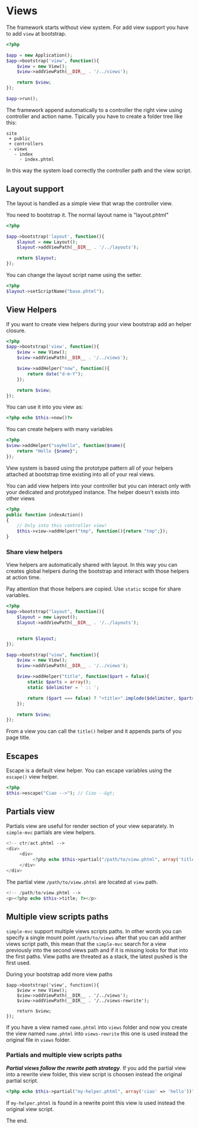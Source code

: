 # Views

The framework starts without view system. For add view support
you have to add `view` at bootstrap.

```php
<?php

$app = new Application();
$app->bootstrap('view', function(){
    $view = new View();
    $view->addViewPath(__DIR__ . '/../views');

    return $view;
});

$app->run();
```

The framework append automatically to a controller the right
view using controller and action name. Tipically you have to
create a folder tree like this:

```
site
 + public
 + controllers
 - views
   - index
     - index.phtml
```

In this way the system load correctly the controller path and the view
script.

## Layout support

The layout is handled as a simple view that wrap the controller view.

You need to bootstrap it. The normal layout name is "layout.phtml"

```php
<?php

$app->bootstrap('layout', function(){
    $layout = new Layout();
    $layout->addViewPath(__DIR__ . '/../layouts');

    return $layout;
});

```

You can change the layout script name using the setter.

```php
<?php
$layout->setScriptName("base.phtml");
```

## View Helpers

If you want to create view helpers during your view bootstrap
add an helper closure.

```php
<?php
$app->bootstrap('view', function(){
    $view = new View();
    $view->addViewPath(__DIR__ . '/../views');

    $view->addHelper("now", function(){
        return date("d-m-Y");
    });

    return $view;
});
```

You can use it into you view as:

```php
<?php echo $this->now()?>
```

You can create helpers with many variables

```php
<?php
$view->addHelper("sayHello", function($name){
    return "Hello {$name}";
});
```

View system is based using the prototype pattern all of your
helpers attached at bootstrap time existing into all of your
real views.

You can add view helpers into your controller but you can
interact only with your dedicated and prototyped instance. The
helper doesn't exists into other views

```php
<?php
public function indexAction()
{
    // Only into this controller view!
    $this->view->addHelper("tmp", function(){return "tmp";});
}
```

### Share view helpers

View helpers are automatically shared with layout. In this way
you can creates global helpers during the bootstrap and interact with
those helpers at action time.

Pay attention that those helpers are copied. Use `static` scope for
share variables.

```php
<?php
$app->bootstrap("layout", function(){
    $layout = new Layout();
    $layout->addViewPath(__DIR__ . '/../layouts');


    return $layout;
});

$app->bootstrap("view", function(){
    $view = new View();
    $view->addViewPath(__DIR__ . '/../views');

    $view->addHelper("title", function($part = false){
        static $parts = array();
        static $delimiter = ' :: ';

        return ($part === false) ? "<title>".implode($delimiter, $parts)."</title>" : $parts[] = $part;
    });

    return $view;
});
```

From a view you can call the `title()` helper and it appends parts of you
page title.

## Escapes

Escape is a default view helper. You can escape variables using the
`escape()` view helper.

```php
<?php
$this->escape("Ciao -->"); // Ciao --&gt;
```

## Partials view

Partials view are useful for render section of your view separately. In
`simple-mvc` partials are view helpers.

```php
<!-- ctr/act.phtml -->
<div>
     <div>
          <?php echo $this->partial("/path/to/view.phtml", array('title' => $this->title));?>
     </div>
</div>
```

The partial view `/path/to/view.phtml` are located at `view` path.

```php
<!-- /path/to/view.phtml -->
<p><?php echo $this->title; ?></p>
```

## Multiple view scripts paths

`simple-mvc` support multiple views scripts paths. In other words you can specify
a single mount point `/path/to/views` after that you can add anther views script path,
this mean that the `simple-mvc` search for a view previously into the second views path
and if it is missing looks for that into the first paths. View paths are threated as
a stack, the latest pushed is the first used.

During your bootstrap add more view paths

```
$app->bootstrap('view', function(){
    $view = new View();
    $view->addViewPath(__DIR__ . '/../views');
    $view->addViewPath(__DIR__ . '/../views-rewrite');

    return $view;
});
```

If you have a view named `name.phtml` into `views` folder and now you create the view
named `name.phtml` into `views-rewrite` this one is used instead the original file in
`views` folder.

### Partials and multiple view scripts paths

***Partial views follow the rewrite path strategy***. If you add the partial
view into a rewrite view folder, this view script is choosen instead
the original partial script.

```php
<?php echo $this->partial("my-helper.phtml", array('ciao' => 'hello'))?>
```

If `my-helper.phtml` is found in a rewrite point this view is used instead
the original view script.

The end.
